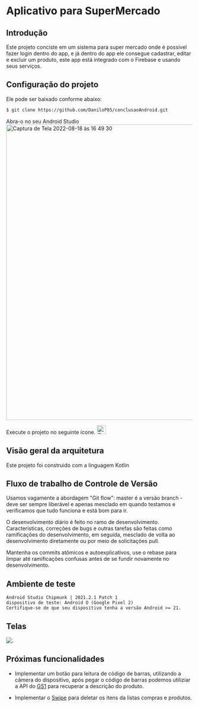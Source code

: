 # Aplicativo para SuperMercado

## Introdução
Este projeto conciste em um sistema para super mercado onde é possivel fazer login dentro do app, e já dentro do app ele
consegue cadastrar, editar e excluir um produto, este app está integrado com o Firebase e usando seus serviços. 

## Configuração do projeto
Ele pode ser baixado conforme abaixo:
```sh
$ git clone https://github.com/DaniloP85/conclusaoAndroid.git
```
Abra-o no seu Android Studio
<img width="796" alt="Captura de Tela 2022-08-18 às 16 49 30" src="https://user-images.githubusercontent.com/26841238/185482115-adb2f78d-4b36-4cac-a6b7-d2806b0b7bc5.png">

Execute o projeto no seguinte icone.
<img width="24" alt="Captura de Tela 2022-08-18 às 16 50 33" src="https://user-images.githubusercontent.com/26841238/185482305-56a82404-d54c-4590-a658-b855461eb1d2.png">

## Visão geral da arquitetura
Este projeto foi construido com a linguagem Kotlin

## Fluxo de trabalho de Controle de Versão
Usamos vagamente a abordagem "Git flow": master é a versão
branch - deve ser sempre liberável e apenas mesclado em
quando testamos e verificamos que tudo funciona e está
bom para ir.

O desenvolvimento diário é feito no ramo de desenvolvimento. Características,
correções de bugs e outras tarefas são feitas como ramificações do desenvolvimento,
em seguida, mesclado de volta ao desenvolvimento diretamente ou por meio de solicitações pull.

Mantenha os commits atômicos e autoexplicativos, use o rebase para limpar até ramificações confusas antes de se fundir novamente no desenvolvimento.

## Ambiente de teste
```
Android Studio Chipmunk | 2021.2.1 Patch 1
dispositivo de teste: Android O (Google Pixel 2)
Certifique-se de que seu dispositivo tenha a versão Android >= 21.
```

## Telas

![.](readme/android.gif)

## Próximas funcionalidades

- Implementar um botão para leitura de código de barras, utilizando a câmera  do dispositivo, após pegar o código de barras
podemos utiliziar a API do [GS1](https://www.gs1br.org/) para recuperar a descrição do produto.

- Implementar o [Swipe](https://developer.android.com/guide/navigation/navigation-swipe-view?hl=pt-br) para deletar os itens da listas compras e produtos.